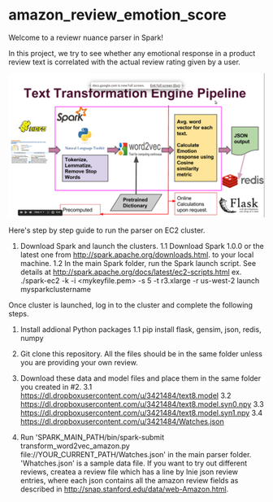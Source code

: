 amazon_review_emotion_score
===========================

Welcome to a reviewr nuance parser in Spark!

In this project, we try to see whether any emotional response in a product review text is correlated with the actual review rating given by a user.

![alt tag](https://github.com/kahye/amazon_review_emotion_score/blob/master/pipeline.png)

Here's step by step guide to run the parser on EC2 cluster.

1. Download Spark and launch the clusters.
  1.1 Download Spark 1.0.0 or the latest one from http://spark.apache.org/downloads.html. to your local machine.
  1.2 In the main Spark folder, run the Spark launch script. See details at http://spark.apache.org/docs/latest/ec2-scripts.html
      ex. ./spark-ec2 -k <mykeyvaluepairkey> -i <mykeyfile.pem> -s 5 -t r3.xlarge -r us-west-2 launch mysparkclustername
  

Once cluster is launched, log in to the cluster and complete the following steps.


1. Install addional Python packages
  1.1 pip install flask, gensim, json, redis, numpy

2. Git clone this repository. All the files should be in the same folder unless you are providing your own review.
3. Download these data and model files and place them in the same folder you created in #2.
  3.1 https://dl.dropboxusercontent.com/u/3421484/text8.model
  3.2 https://dl.dropboxusercontent.com/u/3421484/text8.model.syn0.npy
  3.3 https://dl.dropboxusercontent.com/u/3421484/text8.model.syn1.npy
  3.4 https://dl.dropboxusercontent.com/u/3421484/Watches.json

3. Run 'SPARK_MAIN_PATH/bin/spark-submit transform_word2vec_amazon.py file://YOUR_CURRENT_PATH/Watches.json' in the main parser folder. 'Whatches.json' is a sample data file. If you want to try out different reviews, createa a review file which has a line by lnie json review entries, where each json contains all the amazon review fields as described in http://snap.stanford.edu/data/web-Amazon.html.
